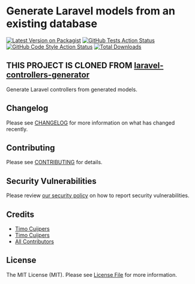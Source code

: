 # Generate Laravel models from an existing database

[![Latest Version on Packagist](https://img.shields.io/packagist/v/timocuijpers/laravel-controllers-generator.svg?style=flat-square)](https://packagist.org/packages/timocuijpers/laravel-controllers-generator)
[![GitHub Tests Action Status](https://img.shields.io/github/actions/workflow/status/uitbest/laravel-controllers-generator/run-tests.yml?branch=main&label=tests&style=flat-square)](https://github.com/uitbest/laravel-controllers-generator/actions?query=workflow%3Arun-tests+branch%3Amain)
[![GitHub Code Style Action Status](https://img.shields.io/github/actions/workflow/status/uitbest/laravel-controllers-generator/fix-php-code-style-issues.yml?branch=main&label=code%20style&style=flat-square)](https://github.com/uitbest/laravel-controllers-generator/actions?query=workflow%3A"Fix+PHP+code+style+issues"+branch%3Amain)
[![Total Downloads](https://img.shields.io/packagist/dt/timocuijpers/laravel-controllers-generator.svg?style=flat-square)](https://packagist.org/packages/timocuijpers/laravel-controllers-generator)

## THIS PROJECT IS CLONED FROM [laravel-controllers-generator](https://github.com/uitbest/laravel-controllers-generator)

Generate Laravel controllers from generated models.

## Changelog

Please see [CHANGELOG](CHANGELOG.md) for more information on what has changed recently.

## Contributing

Please see [CONTRIBUTING](CONTRIBUTING.md) for details.

## Security Vulnerabilities

Please review [our security policy](../../security/policy) on how to report security vulnerabilities.

## Credits

- [Timo Cuijpers](https://github.com/giacomomasseron)
- [Timo Cuijpers](https://github.com/timocuijpers)
- [All Contributors](../../contributors)

## License

The MIT License (MIT). Please see [License File](LICENSE.md) for more information.
